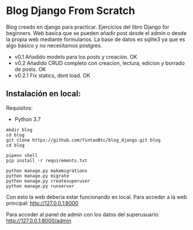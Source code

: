 # Blog Django From Scratch 


Blog creado en django para practicar. Ejercicios del libro Django for beginners. Web basica que se pueden añadir post desde el admin o desde la propia web mediante formularios. La base de datos es sqlite3 ya que es algo básico y no necesitamos postgres. 

- v0.1    Añadido modelo para los posts y creación. OK
- v0.2    Añadido CRUD completo con creacion, lectura, edicion y borrado de posts. OK
- v0.2.1  Fix statics, dont load. OK


## Instalación en local:

Requisitos:
- Python 3.7

```
mkdir blog
cd blog
git clone https://github.com/YintaoBtc/blog_django.git blog
cd blog

pipenv shell
pip install -r requirements.txt

python manage.py makemigrations
python manage.py migrate
python manage.py createsuperuser
python manage.py runserver
```

Con esto la web deberia estar funcionando en local. Para acceder a la web principal:
http://127.0.0.1:8000

Para acceder al panel de admin con los datos del superusuario:
http://127.0.0.1:8000/admin



